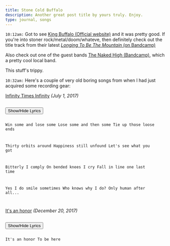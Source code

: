 ```yaml
---
title: Stone Cold Buffalo
description: Another great post title by yours truly. Enjoy.
type: journal, songs
---
```


`10:12am:` Got to see [King Buffalo (Official website)](https://kingbuffalo.com/) and it was pretty good. If you're into stoner rock/metal/doom/whateve, then definitely check out the title track from their latest [_Longing To Be The Mountain_ (on Bandcamp)](https://kingbuffalo.bandcamp.com/track/longing-to-be-the-mountain)

Also check out one of the guest bands [The Naked High (Bandcamp)](https://thenakedhigh.bandcamp.com/), which a pretty cool local band.

This stuff's trippy.

`10:32am:` Here's a couple of very old boring songs from when I had just acquired some recording gear:

[Infinity Times Infinity](/files/music/infinity-times-infinity.mp3) _(July 1, 2017)_

<code class="collapse">
<button type="button">Show/Hide Lyrics</button>

Win some and lose some
Lose some and then some
Tie up those loose ends

Thirty orbits around
Happiness still unfound
Let's see what you got

Bitterly I comply
On bended knees I cry
Fall in line one last time

Yes I do smile sometimes
Who knows why I do?
Only human after all...

</code>

[It's an honor](/files/music/its-an-honor.mp3) _(December 20, 2017)_

<code class="collapse">
<button type="button">Show/Hide Lyrics</button>

It's an honor
To be here

</code>
